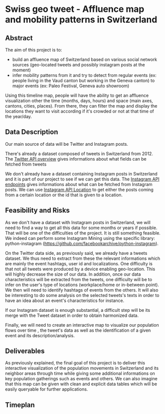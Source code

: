# Swiss geo tweet - Affluence map and mobility patterns in Switzerland

## Abstract

The aim of this project is to:
- build an affluence map of Switzerland based on various social network sources (geo-located tweets and possibly instagram posts at the moment)
- infer mobility patterns from it and try to detect from regular events (ex: people living in the Vaud canton but working in the Geneva canton) to major events (ex: Paleo Festival, Geneva auto showroom)

Using this timeline map, people will have the ability to get an affluence visualization other the time (months, days, hours) and space (main axes, cantons, cities, places). From there, they can filter the map and display the locations they want to visit according if it's crowded or not at that time of the year/day.

## Data Description

Our main source of data will be Twitter and Instagram posts.

There's already a dataset composed of tweets in Switzerland from 2012. The [Twitter API overview](https://dev.twitter.com/overview/api) gives informations about what fields can be fetched from tweets

We don't already have a dataset containing Instagram posts in Switzerland and it is part of our project to see if we can get this data. The [Instagram API endpoints](https://www.instagram.com/developer/endpoints/) gives informations about what can be fetched from Instagram posts.
We can use [Instagram API Location](https://www.instagram.com/developer/endpoints/locations/) to get either the posts coming from a certain location or the id that is given to a location.

## Feasibility and Risks
As we don't have a dataset with Instagram posts in Switzerland, we will need to find a way to get all this data for some months or years if possible. That will be one of the difficulties of the project.
It is still something feasible. We indeed can perform some Instagram Mining using the specific library: python-instagram (https://github.com/facebookarchive/python-instagram).

On the Twitter data side, as previously said, we already have a tweets dataset. We thus need to extract from these the relevant informations which are mainly the event hashtags, user id and localizations. One difficulty is that not all tweets were produced by a device enabling geo-location. This will highly decrease the size of our data.
In addition, once our data characteristics will be extracted from the tweets, one difficulty will be to infer on the user's type of locations (workplace/home or in-between point). We then will need to identify hashtags of events from the others. It will also be interesting to do some analysis on the selected tweets's texts in order to have an idea about an event's characteristics for instance.

If our Instagram dataset is enough substantial, a difficult step will be its merge with the Tweet dataset in order to obtain harmonized data.

Finally, we will need to create an interactive map to visualize our population flows over time , the tweet's data as well as the identification of a given event and its description/analysis.

## Deliverables

As previously explained, the final goal of this project is to deliver this interactive visualization of the population movements in Switzerland and its neighbor areas through time while giving some additional informations on key population gatherings such as events and others. We can also imagine that this map can be given with clean and explicit data tables which will be easily queryable for further applications.

## Timeplan
